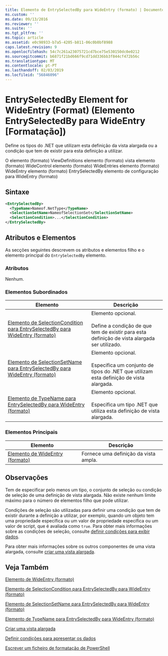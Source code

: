 ```yaml
---
title: Elemento de EntrySelectedBy para WideEntry (formato) | Documentos da Microsoft
ms.custom: ''
ms.date: 09/13/2016
ms.reviewer: ''
ms.suite: ''
ms.tgt_pltfrm: ''
ms.topic: article
ms.assetid: e0c98933-b7a5-4205-b811-06c0b0bf8988
caps.latest.revision: 9
ms.openlocfilehash: 54c7c261a23075721cd7bce75e530150dc0e0212
ms.sourcegitcommit: b6871f21bd666f9cd71dd336bb3f844cf472b56c
ms.translationtype: MT
ms.contentlocale: pt-PT
ms.lasthandoff: 02/03/2019
ms.locfileid: "56846096"
---
```

# <a name="entryselectedby-element-for-wideentry-format"></a>EntrySelectedBy Element for WideEntry (Format) (Elemento EntrySelectedBy para WideEntry [Formatação])

Define os tipos do .NET que utilizam esta definição da vista alargada ou a condição que tem de existir para esta definição a utilizar.

O elemento (formato) ViewDefinitions elemento (formato) vista elemento (formato) WideControl elemento (formato) WideEntries elemento (formato) WideEntry elemento (formato) EntrySelectedBy elemento de configuração para WideEntry (formato)

## <a name="syntax"></a>Sintaxe

```xml
<EntrySelectedBy>
  <TypeName>Nameof.NetType</TypeName>
  <SelectionSetName>NameofSelectionSet</SelectionSetName>
  <SelectionCondition>...</SelectionCondition>
</EntrySelectedBy>
```

## <a name="attributes-and-elements"></a>Atributos e Elementos

As secções seguintes descrevem os atributos e elementos filho e o elemento principal do `EntrySelectedBy` elemento.

### <a name="attributes"></a>Atributos

Nenhum.

### <a name="child-elements"></a>Elementos Subordinados

|Elemento|Descrição|
|-------------|-----------------|
|[Elemento de SelectionCondition para EntrySelectedBy para WideEntry (formato)](./selectioncondition-element-for-entryselectedby-for-widecontrol-format.md)|Elemento opcional.<br /><br /> Define a condição de que tem de existir para esta definição de vista alargada ser utilizado.|
|[Elemento de SelectionSetName para EntrySelectedBy para WideEntry (formato)](./selectionsetname-element-for-entryselectedby-for-widecontrol-format.md)|Elemento opcional.<br /><br /> Especifica um conjunto de tipos do .NET que utilizam esta definição de vista alargada.|
|[Elemento de TypeName para EntrySelectedBy para WideEntry (formato)](./typename-element-for-entryselectedby-for-wideentry-format.md)|Elemento opcional.<br /><br /> Especifica um tipo .NET que utiliza esta definição de vista alargada.|

### <a name="parent-elements"></a>Elementos Principais

|Elemento|Descrição|
|-------------|-----------------|
|[Elemento de WideEntry (formato)](./wideentry-element-for-widecontrol-format.md)|Fornece uma definição da vista ampla.|

## <a name="remarks"></a>Observações

Tem de especificar pelo menos um tipo, o conjunto de seleção ou condição de seleção de uma definição de vista alargada. Não existe nenhum limite máximo para o número de elementos filho que pode utilizar.

Condições de seleção são utilizadas para definir uma condição que tem de existir durante a definição a utilizar, por exemplo, quando um objeto tem uma propriedade específica ou um valor de propriedade específica ou um valor de script, que é avaliada como `true`. Para obter mais informações sobre as condições de seleção, consulte [definir condições para exibir dados](./defining-conditions-for-displaying-data.md).

Para obter mais informações sobre os outros componentes de uma vista alargada, consulte [criar uma vista alargada](./creating-a-wide-view.md).

## <a name="see-also"></a>Veja Também

[Elemento de WideEntry (formato)](./wideentry-element-for-widecontrol-format.md)

[Elemento de SelectionCondition para EntrySelectedBy para WideEntry (formato)](./selectioncondition-element-for-entryselectedby-for-widecontrol-format.md)

[Elemento de SelectionSetName para EntrySelectedBy para WideEntry (formato)](./selectionsetname-element-for-entryselectedby-for-widecontrol-format.md)

[Elemento de TypeName para EntrySelectedBy para WideEntry (formato)](./typename-element-for-entryselectedby-for-wideentry-format.md)

[Criar uma vista alargada](./creating-a-wide-view.md)

[Definir condições para apresentar os dados](./defining-conditions-for-displaying-data.md)

[Escrever um ficheiro de formatação de PowerShell](./writing-a-powershell-formatting-file.md)
